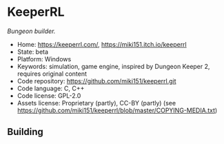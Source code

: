 # KeeperRL

_Bungeon builder._

- Home: https://keeperrl.com/, https://miki151.itch.io/keeperrl
- State: beta
- Platform: Windows
- Keywords: simulation, game engine, inspired by Dungeon Keeper 2, requires original content
- Code repository: https://github.com/miki151/keeperrl.git
- Code language: C, C++
- Code license: GPL-2.0
- Assets license: Proprietary (partly), CC-BY (partly) (see https://github.com/miki151/keeperrl/blob/master/COPYING-MEDIA.txt)

## Building
